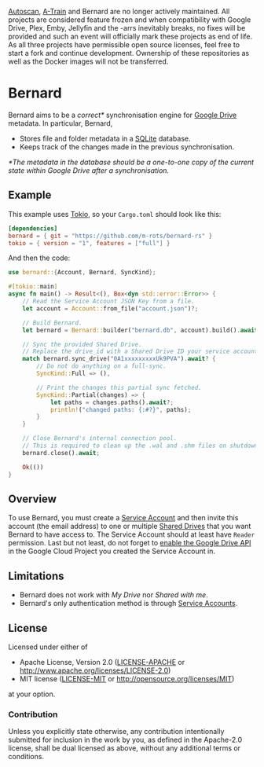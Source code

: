 [Autoscan](https://github.com/Cloudbox/autoscan), [A-Train](https://github.com/m-rots/a-train) and Bernard are no longer actively maintained. All projects are considered feature frozen and when compatibility with Google Drive, Plex, Emby, Jellyfin and the -arrs inevitably breaks, no fixes will be provided and such an event will officially mark these projects as end of life.
As all three projects have permissible open source licenses, feel free to start a fork and continue development. Ownership of these repositories as well as the Docker images will not be transferred.

Bernard
=======

Bernard aims to be a _correct\*_ synchronisation engine for [Google Drive](https://www.google.com/drive/) metadata.
In particular, Bernard,

- Stores file and folder metadata in a [SQLite](https://www.sqlite.org/index.html) database.
- Keeps track of the changes made in the previous synchronisation.

_\*The metadata in the database should be a one-to-one copy of the current state within Google Drive after a synchronisation._

## Example

This example uses [Tokio](https://tokio.rs), so your `Cargo.toml` should look like this:

```toml
[dependencies]
bernard = { git = "https://github.com/m-rots/bernard-rs" }
tokio = { version = "1", features = ["full"] }
```

And then the code:

```rust + no_run
use bernard::{Account, Bernard, SyncKind};

#[tokio::main]
async fn main() -> Result<(), Box<dyn std::error::Error>> {
    // Read the Service Account JSON Key from a file.
    let account = Account::from_file("account.json")?;

    // Build Bernard.
    let bernard = Bernard::builder("bernard.db", account).build().await?;

    // Sync the provided Shared Drive.
    // Replace the drive_id with a Shared Drive ID your service account has access to.
    match bernard.sync_drive("0A1xxxxxxxxxUk9PVA").await? {
        // Do not do anything on a full-sync.
        SyncKind::Full => (),

        // Print the changes this partial sync fetched.
        SyncKind::Partial(changes) => {
            let paths = changes.paths().await?;
            println!("changed paths: {:#?}", paths);
        }
    }

    // Close Bernard's internal connection pool.
    // This is required to clean up the .wal and .shm files on shutdown.
    bernard.close().await;

    Ok(())
}
```

## Overview

To use Bernard, you must create a [Service Account](https://cloud.google.com/iam/docs/service-accounts) and then invite this account (the email address) to one or multiple [Shared Drives](https://support.google.com/a/answer/7212025) that you want Bernard to have access to.
The Service Account should at least have `Reader` permission.
Last but not least, do not forget to [enable the Google Drive API](https://developers.google.com/drive/api/v3/enable-drive-api) in the Google Cloud Project you created the Service Account in.

## Limitations

- Bernard does not work with _My Drive_ nor _Shared with me_.
- Bernard's only authentication method is through [Service Accounts](https://cloud.google.com/iam/docs/service-accounts).

## License

Licensed under either of

- Apache License, Version 2.0 ([LICENSE-APACHE](LICENSE-APACHE) or http://www.apache.org/licenses/LICENSE-2.0)
- MIT license ([LICENSE-MIT](LICENSE-MIT) or http://opensource.org/licenses/MIT)

at your option.

### Contribution

Unless you explicitly state otherwise, any contribution intentionally submitted for inclusion in the work by you, as defined in the Apache-2.0 license, shall be dual licensed as above, without any additional terms or conditions.